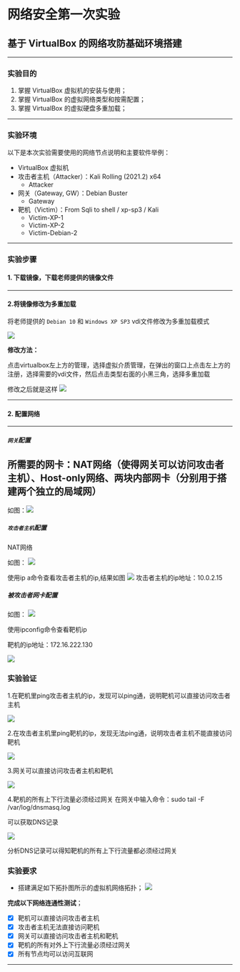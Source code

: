 # 网络安全第一次实验
## 基于 VirtualBox 的网络攻防基础环境搭建

---

### 实验目的
1. 掌握 VirtualBox 虚拟机的安装与使用；
2. 掌握 VirtualBox 的虚拟网络类型和按需配置；
3. 掌握 VirtualBox 的虚拟硬盘多重加载；

---

### 实验环境
以下是本次实验需要使用的网络节点说明和主要软件举例：
- VirtualBox 虚拟机
- 攻击者主机（Attacker）：Kali Rolling (2021.2) x64
  - Attacker 
- 网关（Gateway, GW）：Debian Buster
  - Gateway
- 靶机（Victim）：From Sqli to shell / xp-sp3 / Kali
  - Victim-XP-1
  - Victim-XP-2
  - Victim-Debian-2
---

### 实验步骤

#### 1. 下载镜像，下载老师提供的镜像文件
---
#### 2.将镜像修改为多重加载

将老师提供的 `Debian 10` 和 `Windows XP SP3` vdi文件修改为多重加载模式

![](./img/配置多重加载.png)

**修改方法：**

点击virtualbox左上方的管理，选择虚拟介质管理，在弹出的窗口上点击左上方的注册，选择需要的vdi文件，然后点击类型右面的小黑三角，选择多重加载

修改之后就是这样
![](./img/多重加载.png)

---

#### 2. 配置网络
---
##### `网关`配置


所需要的网卡：NAT网络（使得网关可以访问攻击者主机）、Host-only网络、两块内部网卡（分别用于搭建两个独立的局域网）
---
如图：![](./img/网关配置.png)

##### `攻击者主机`配置

NAT网络

如图：
![](./img/攻击者网卡.png)


使用ip a命令查看攻击者主机的ip,结果如图
![](./img/攻击者主机ip地址.png)
攻击者主机的ip地址：10.0.2.15



##### 被攻击者网卡配置
如图：
![](./img/靶机配置.png)

使用ipconfig命令查看靶机ip


靶机的ip地址：172.16.222.130

![](./img/靶机ip地址.png)






### 实验验证

1.在靶机里ping攻击者主机的ip，发现可以ping通，说明靶机可以直接访问攻击者主机

![](./img/靶机访问攻击者.png)


2.在攻击者主机里ping靶机的ip，发现无法ping通，说明攻击者主机不能直接访问靶机

![](./img/攻击者主机访问靶机.png)


3.网关可以直接访问攻击者主机和靶机

![](./img/网关访问攻击者和靶机.png)

4.靶机的所有上下行流量必须经过网关
在网关中输入命令：sudo tail -F /var/log/dnsmasq.log

可以获取DNS记录

![](./img/DNS记录.png)

分析DNS记录可以得知靶机的所有上下行流量都必须经过网关



### 实验要求

- 搭建满足如下拓扑图所示的虚拟机网络拓扑；
![](./img/relation.png)

**完成以下网络连通性测试**；
- [x] 靶机可以直接访问攻击者主机
- [x] 攻击者主机无法直接访问靶机
- [x] 网关可以直接访问攻击者主机和靶机
- [x] 靶机的所有对外上下行流量必须经过网关
- [x] 所有节点均可以访问互联网

---

